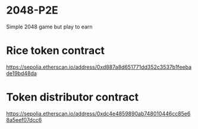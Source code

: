 # 2048-P2E
Simple 2048 game but play to earn

# Rice token contract
https://sepolia.etherscan.io/address/0xd887a8d651771dd352c3537b1feebade19bd48da

# Token distributor contract
https://sepolia.etherscan.io/address/0xdc4e4859890ab748010446cc85e68a5eef07dcc6
